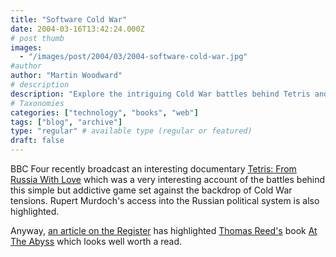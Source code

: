 ```yaml
---
title: "Software Cold War"
date: 2004-03-16T13:42:24.000Z
# post thumb
images:
  - "/images/post/2004/03/2004-software-cold-war.jpg"
#author
author: "Martin Woodward"
# description
description: "Explore the intriguing Cold War battles behind Tetris and the political machinations unveiled in Thomas Reed's compelling new book."
# Taxonomies
categories: ["technology", "books", "web"]
tags: ["blog", "archive"]
type: "regular" # available type (regular or featured)
draft: false
---
```

BBC Four recently broadcast an interesting documentary [Tetris: From Russia With Love](http://www.bbc.co.uk/bbcfour/documentaries/features/tetris.shtml) which was a very interesting account of the battles behind this simple but addictive game set against the backdrop of Cold War tensions.  Rupert Murdoch's access into the Russian political system is also highlighted.

Anyway, [an article on the Register](http://www.theregister.co.uk/content/4/36270.html) has highlighted [Thomas Reed's](http://www.af.mil/bios/bio.asp?bioID=6865) book [At The Abyss](http://www.amazon.co.uk/exec/obidos/ASIN/0891418210/woodwardwebcom) which looks well worth a read.